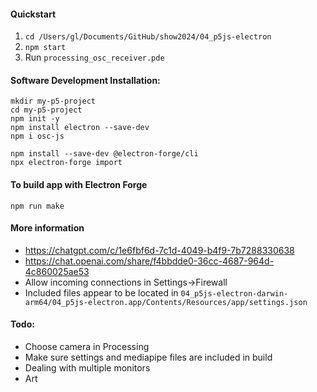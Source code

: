 #### Quickstart

1. `cd /Users/gl/Documents/GitHub/show2024/04_p5js-electron`
2. `npm start`
3. Run `processing_osc_receiver.pde`



#### Software Development Installation:

```
mkdir my-p5-project
cd my-p5-project
npm init -y
npm install electron --save-dev
npm i osc-js

npm install --save-dev @electron-forge/cli
npx electron-forge import
```

#### To build app with Electron Forge

```
npm run make
```

#### More information 

* https://chatgpt.com/c/1e6fbf6d-7c1d-4049-b4f9-7b7288330638
* https://chat.openai.com/share/f4bbdde0-36cc-4687-964d-4c860025ae53
* Allow incoming connections in Settings->Firewall
* Included files appear to be located in `04_p5js-electron-darwin-arm64/04_p5js-electron.app/Contents/Resources/app/settings.json`


#### Todo: 

* Choose camera in Processing
* Make sure settings and mediapipe files are included in build
* Dealing with multiple monitors
* Art

